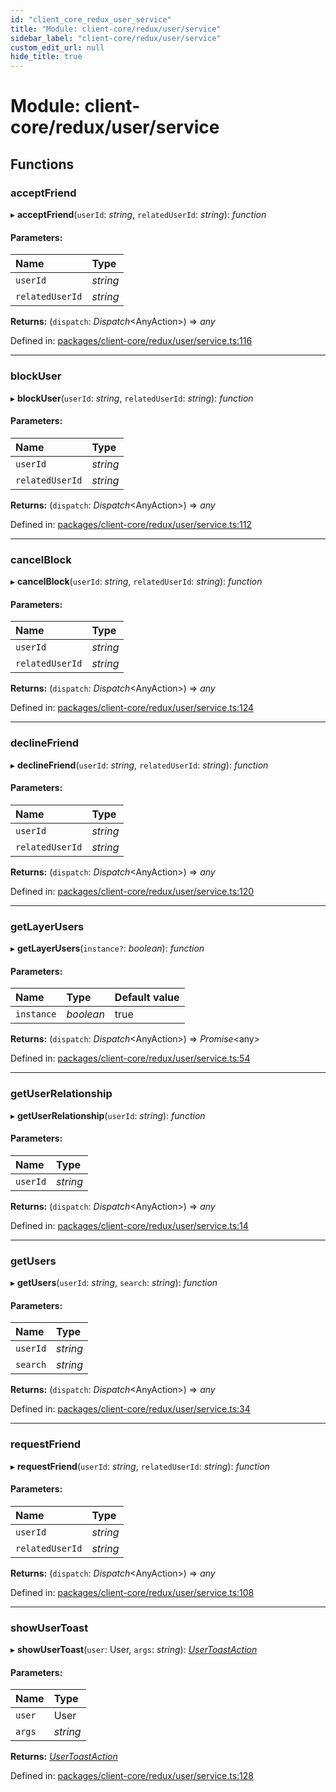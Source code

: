 ```yaml
---
id: "client_core_redux_user_service"
title: "Module: client-core/redux/user/service"
sidebar_label: "client-core/redux/user/service"
custom_edit_url: null
hide_title: true
---
```


# Module: client-core/redux/user/service

## Functions

### acceptFriend

▸ **acceptFriend**(`userId`: *string*, `relatedUserId`: *string*): *function*

#### Parameters:

Name | Type |
:------ | :------ |
`userId` | *string* |
`relatedUserId` | *string* |

**Returns:** (`dispatch`: *Dispatch*<AnyAction\>) => *any*

Defined in: [packages/client-core/redux/user/service.ts:116](https://github.com/xr3ngine/xr3ngine/blob/9d253dc38/packages/client-core/redux/user/service.ts#L116)

___

### blockUser

▸ **blockUser**(`userId`: *string*, `relatedUserId`: *string*): *function*

#### Parameters:

Name | Type |
:------ | :------ |
`userId` | *string* |
`relatedUserId` | *string* |

**Returns:** (`dispatch`: *Dispatch*<AnyAction\>) => *any*

Defined in: [packages/client-core/redux/user/service.ts:112](https://github.com/xr3ngine/xr3ngine/blob/9d253dc38/packages/client-core/redux/user/service.ts#L112)

___

### cancelBlock

▸ **cancelBlock**(`userId`: *string*, `relatedUserId`: *string*): *function*

#### Parameters:

Name | Type |
:------ | :------ |
`userId` | *string* |
`relatedUserId` | *string* |

**Returns:** (`dispatch`: *Dispatch*<AnyAction\>) => *any*

Defined in: [packages/client-core/redux/user/service.ts:124](https://github.com/xr3ngine/xr3ngine/blob/9d253dc38/packages/client-core/redux/user/service.ts#L124)

___

### declineFriend

▸ **declineFriend**(`userId`: *string*, `relatedUserId`: *string*): *function*

#### Parameters:

Name | Type |
:------ | :------ |
`userId` | *string* |
`relatedUserId` | *string* |

**Returns:** (`dispatch`: *Dispatch*<AnyAction\>) => *any*

Defined in: [packages/client-core/redux/user/service.ts:120](https://github.com/xr3ngine/xr3ngine/blob/9d253dc38/packages/client-core/redux/user/service.ts#L120)

___

### getLayerUsers

▸ **getLayerUsers**(`instance?`: *boolean*): *function*

#### Parameters:

Name | Type | Default value |
:------ | :------ | :------ |
`instance` | *boolean* | true |

**Returns:** (`dispatch`: *Dispatch*<AnyAction\>) => *Promise*<any\>

Defined in: [packages/client-core/redux/user/service.ts:54](https://github.com/xr3ngine/xr3ngine/blob/9d253dc38/packages/client-core/redux/user/service.ts#L54)

___

### getUserRelationship

▸ **getUserRelationship**(`userId`: *string*): *function*

#### Parameters:

Name | Type |
:------ | :------ |
`userId` | *string* |

**Returns:** (`dispatch`: *Dispatch*<AnyAction\>) => *any*

Defined in: [packages/client-core/redux/user/service.ts:14](https://github.com/xr3ngine/xr3ngine/blob/9d253dc38/packages/client-core/redux/user/service.ts#L14)

___

### getUsers

▸ **getUsers**(`userId`: *string*, `search`: *string*): *function*

#### Parameters:

Name | Type |
:------ | :------ |
`userId` | *string* |
`search` | *string* |

**Returns:** (`dispatch`: *Dispatch*<AnyAction\>) => *any*

Defined in: [packages/client-core/redux/user/service.ts:34](https://github.com/xr3ngine/xr3ngine/blob/9d253dc38/packages/client-core/redux/user/service.ts#L34)

___

### requestFriend

▸ **requestFriend**(`userId`: *string*, `relatedUserId`: *string*): *function*

#### Parameters:

Name | Type |
:------ | :------ |
`userId` | *string* |
`relatedUserId` | *string* |

**Returns:** (`dispatch`: *Dispatch*<AnyAction\>) => *any*

Defined in: [packages/client-core/redux/user/service.ts:108](https://github.com/xr3ngine/xr3ngine/blob/9d253dc38/packages/client-core/redux/user/service.ts#L108)

___

### showUserToast

▸ **showUserToast**(`user`: User, `args`: *string*): [*UserToastAction*](../interfaces/client_core_redux_user_actions.usertoastaction.md)

#### Parameters:

Name | Type |
:------ | :------ |
`user` | User |
`args` | *string* |

**Returns:** [*UserToastAction*](../interfaces/client_core_redux_user_actions.usertoastaction.md)

Defined in: [packages/client-core/redux/user/service.ts:128](https://github.com/xr3ngine/xr3ngine/blob/9d253dc38/packages/client-core/redux/user/service.ts#L128)
